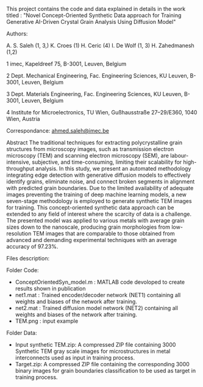 This project contains the code and data explained in details in the work titled : "Novel Concept-Oriented Synthetic Data approach for Training Generative AI-Driven Crystal Grain Analysis Using Diffusion Model"

Authors:

A. S. Saleh (1, 3,) 
K. Croes (1)
H. Ceric (4)
I. De Wolf (1, 3) 
H. Zahedmanesh (1,2)

1 imec, Kapeldreef 75, B-3001, Leuven, Belgium

2 Dept. Mechanical Engineering, Fac. Engineering Sciences, KU Leuven, B-3001, Leuven, Belgium

3 Dept. Materials Engineering, Fac. Engineering Sciences, KU Leuven, B-3001, Leuven, Belgium

4 Institute for Microelectronics, TU Wien, Gußhausstraße 27–29/E360, 1040 Wien, Austria

Correspondance: ahmed.saleh@imec.be

Abstract
The traditional techniques for extracting polycrystalline grain structures from microscopy images, 
such as transmission electron microscopy (TEM) and scanning electron microscopy (SEM), are labour-intensive, 
subjective, and time-consuming, limiting their scalability for high-throughput analysis. In this study, 
we present an automated methodology integrating edge detection with generative diffusion models to effectively identify grains, 
eliminate noise, and connect broken segments in alignment with predicted grain boundaries. 
Due to the limited availability of adequate images preventing the training of deep machine learning models, 
a new seven-stage methodology is employed to generate synthetic TEM images for training. 
This concept-oriented synthetic data approach can be extended to any field of interest where the scarcity of data is a challenge. 
The presented model was applied to various metals with average grain sizes down to the nanoscale, 
producing grain morphologies from low-resolution TEM images that are comparable to those obtained 
from advanced and demanding experimental techniques with an average accuracy of 97.23%. 

Files description:

Folder Code:
  * ConceptOrientedSyn_model.m : MATLAB code devoloped to create results shown in publication
  * net1.mat : Trained encoder/decoder network (NET1) containing all weights and biases of the network after training.
  * net2.mat : Trained diffusion model network (NET2) containing all weights and biases of the network after training.
  * TEM.png : input example

Folder Data:
  * Input synthetic TEM.zip: A compressed ZIP file containing 3000 Synthetic TEM gray scale images for microstructures in metal interconnects used as input in training process.
  * Target.zip: A compressed ZIP file containing the corresponding 3000 binary images for grain boundaries classification to be used as target in training process.
